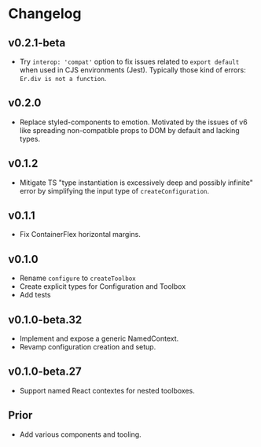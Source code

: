 # Changelog

## v0.2.1-beta

- Try `interop: 'compat'` option to fix issues related to `export default` when used in CJS environments (Jest).
Typically those kind of errors: `Er.div is not a function`.

## v0.2.0

- Replace styled-components to emotion.
  Motivated by the issues of v6 like spreading non-compatible props to DOM by default and lacking types.

## v0.1.2

- Mitigate TS "type instantiation is excessively deep and possibly infinite" error by simplifying the input type of `createConfiguration`.

## v0.1.1

- Fix ContainerFlex horizontal margins.

## v0.1.0

- Rename `configure` to `createToolbox`
- Create explicit types for Configuration and Toolbox
- Add tests

## v0.1.0-beta.32

- Implement and expose a generic NamedContext.
- Revamp configuration creation and setup.

## v0.1.0-beta.27

- Support named React contextes for nested toolboxes.

## Prior

- Add various components and tooling.
